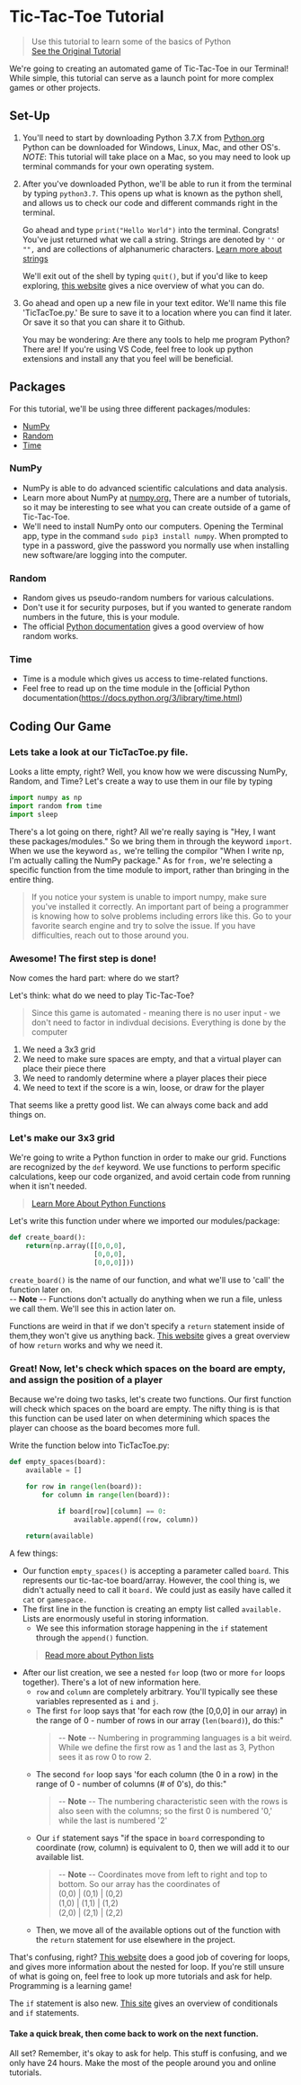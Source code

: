 # Tic-Tac-Toe Tutorial
>Use this tutorial to learn some of the basics of Python  
>[See the Original Tutorial](https://www.geeksforgeeks.org/python-implementation-automatic-tic-tac-toe-game-using-random-number/)

We're going to creating an automated game of Tic-Tac-Toe in our Terminal! While simple, this tutorial can serve as a launch point for more complex games or other projects.

## Set-Up

1. You'll need to start by downloading Python 3.7.X from [Python.org](https://www.python.org) Python can be downloaded for Windows, Linux, Mac, and other OS's. 
*NOTE*: This tutorial will take place on a Mac, so you may need to look up terminal commands for your own operating system.

2. After you've downloaded Python, we'll be able to run it from the terminal by typing `python3.7`. This opens up what is known as the python shell, and allows us to check our code and different commands right in the terminal. 

    Go ahead and type `print("Hello World")` into the terminal. Congrats! You've just returned what we call a string. Strings are denoted by `''` or `"",` and are collections of alphanumeric characters. [Learn more about strings](https://www.w3schools.com/python/python_strings.asp)

    We'll exit out of the shell by typing `quit()`, but if you'd like to keep exploring, [this website](https://www.python-course.eu/python3_interactive.php) gives a nice overview of what you can do.

3. Go ahead and open up a new file in your text editor. We'll name this file 'TicTacToe.py.' Be sure to save it to a location where you can find it later. Or save it so that you can share it to Github. 

    You may be wondering: Are there any tools to help me program Python? There are! If you're using VS Code, feel free to look up python extensions and install any that you feel will be beneficial. 

## Packages

For this tutorial, we'll be using three different packages/modules:

- [NumPy](https://numpy.org)
- [Random](https://docs.python.org/2/library/random.html)
- [Time](https://docs.python.org/3/library/time.html)

### NumPy
- NumPy is able to do advanced scientific calculations and data analysis.
- Learn more about NumPy at [numpy.org.](https://numpy.org) There are a number of tutorials, so it may be interesting to see what you can create outside of a game of Tic-Tac-Toe.
- We'll need to install NumPy onto our computers. Opening the Terminal app, type in the command `sudo pip3 install numpy`. When prompted to type in a password, give the password you normally use when installing new software/are logging into the computer.

### Random
- Random gives us pseudo-random numbers for various calculations.
- Don't use it for security purposes, but if you wanted to generate random numbers in the future, this is your module. 
- The official [Python documentation](https://docs.python.org/3/library/random.html) gives a good overview of how random works.

### Time
- Time is a module which gives us access to time-related functions.
- Feel free to read up on the time module in the [official Python documentation(https://docs.python.org/3/library/time.html)

## Coding Our Game
### Lets take a look at our TicTacToe.py file. 

Looks a litte empty, right? Well, you know how we were discussing NumPy, Random, and Time? Let's create a way to use them in our file by typing 

```python
import numpy as np
import random from time
import sleep
```

There's a lot going on there, right? All we're really saying is "Hey, I want these packages/modules." So we bring them in through the keyword `import`. When we use the keyword `as,` we're telling the compilor "When I write np, I'm actually calling the NumPy package." As for `from,` we're selecting a specific function from the time module to import, rather than bringing in the entire thing.

>If you notice your system is unable to import numpy, make sure you've installed it correctly. An important part of being a programmer is knowing how to solve problems including errors like this. Go to your favorite search engine and try to solve the issue. If you have difficulties, reach out to those around you.

### Awesome! The first step is done!

Now comes the hard part: where do we start?

Let's think: what do we need to play Tic-Tac-Toe?
>Since this game is automated - meaning there is no user input - we don't need to factor in indivdual decisions. Everything is done by the computer

1) We need a 3x3 grid
2) We need to make sure spaces are empty, and that a virtual player can place their piece there 
3) We need to randomly determine where a player places their piece
4) We need to text if the score is a win, loose, or draw for the player

That seems like a pretty good list. We can always come back and add things on.

### Let's make our 3x3 grid

We're going to write a Python function in order to make our grid. Functions are recognized by the `def` keyword. We use functions to perform specific calculations, keep our code organized, and avoid certain code from running when it isn't needed.
>[Learn More About Python Functions](https://www.tutorialspoint.com/python3/python_functions) 

Let's write this function under where we imported our modules/package:

```python
def create_board():
    return(np.array([[0,0,0],
                     [0,0,0],
                     [0,0,0]]))
```
`create_board()` is the name of our function, and what we'll use to 'call' the function later on.  
-- **Note** -- Functions don't actually do anything when we run a file, unless we call them. We'll see this in action later on.

Functions are weird in that if we don't specify a `return` statement inside of them,they won't give us anything back. [This website](https://www.python-course.eu/python3_functions.php) gives a great overview of how `return` works and why we need it.

### Great! Now, let's check which spaces on the board are empty, and assign the position of a player

Because we're doing two tasks, let's create two functions. Our first function will check which spaces on the board are empty. The nifty thing is is that this function can be used later on when determining which spaces the player can choose as the board becomes more full.

Write the function below into TicTacToe.py:

```python
def empty_spaces(board):
    available = []

    for row in range(len(board)):
        for column in range(len(board)):

            if board[row][column] == 0:
                available.append((row, column))
    
    return(available)
```
A few things:
- Our function `empty_spaces()` is accepting a parameter called `board`. This represents our tic-tac-toe board/array. However, the cool thing is, we didn't actually need to call it `board.` We could just as easily have called it `cat` or `gamespace.` 
- The first line in the function is creating an empty list called `available.` Lists are enormously useful in storing information. 
    - We see this information storage happening in the `if` statement through the `append()` function. 
    >[Read more about Python lists](https://www.w3schools.com/python/python_lists.asp)
- After our list creation, we see a nested `for` loop (two or more `for` loops together). There's a lot of new information here.
    - `row` and `column` are completely arbitrary. You'll typically see these variables represented as `i` and `j`. 
    - The first `for` loop says that 'for each row (the [0,0,0] in our array) in the range of 0 - number of rows in our array (`len(board)`), do this:"
        >-- **Note** -- Numbering in programming languages is a bit weird. While we define the first row as 1 and the last as 3, Python sees it as row 0 to row 2. 
    - The second `for` loop says 'for each column (the 0 in a row) in the range of 0 - number of columns (# of 0's), do this:"
        >-- **Note** -- The numbering characteristic seen with the rows is also seen with the columns; so the first 0 is numbered '0,' while the last is numbered '2'
    - Our `if` statement says "if the space in `board` corresponding to coordinate (row, column) is equivalent to 0, then we will add it to our available list.
        >-- **Note** -- Coordinates move from left to right and top to bottom. So our array has the coordinates of  
        >(0,0) | (0,1) | (0,2)  
        >(1,0) | (1,1) | (1,2)  
        >(2,0) | (2,1) | (2,2)
    - Then, we move all of the available options out of the function with the `return` statement for use elsewhere in the project.

That's confusing, right? [This website](https://www.digitalocean.com/community/tutorials/how-to-construct-for-loops-in-python-3) does a good job of covering for loops, and gives more information about the nested for loop. If you're still unsure of what is going on, feel free to look up more tutorials and ask for help. Programming is a learning game!

The `if` statement is also new. [This site](https://www.w3schools.com/python/python_conditions.asp) gives an overview of conditionals and `if` statements. 

#### Take a quick break, then come back to work on the next function.

All set? Remember, it's okay to ask for help. This stuff is confusing, and we only have 24 hours. Make the most of the people around you and online tutorials.



